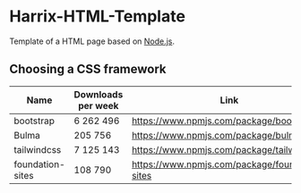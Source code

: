 # Harrix-HTML-Template

Template of a HTML page based on [Node.js](https://nodejs.org/en/).

## Choosing a CSS framework

| Name             | Downloads per week | Link                                             |
| ---------------- | ------------------ | ------------------------------------------------ |
| bootstrap        | 6 262 496          | <https://www.npmjs.com/package/bootstrap>        |
| Bulma            | 205 756            | <https://www.npmjs.com/package/bulma>            |
| tailwindcss      | 7 125 143          | <https://www.npmjs.com/package/tailwindcss>      |
| foundation-sites | 108 790            | <https://www.npmjs.com/package/foundation-sites> |
